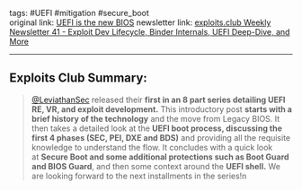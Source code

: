 tags: #UEFI #mitigation #secure_boot  
original link:  [UEFI is the new BIOS](https://www.leviathansecurity.com/blog/uefi-is-the-new-bios?ref=blog.exploits.club)
newsletter link: [exploits.club Weekly Newsletter 41 - Exploit Dev Lifecycle, Binder Internals, UEFI Deep-Dive, and More](https://blog.exploits.club/exploits-club-weekly-newsletter-41-exploit-dev-lifecycle-binder-internals-uefi-deep-dive-and-more/)

---
## Exploits Club Summary:
> [@LeviathanSec](https://x.com/leviathansec?ref=blog.exploits.club) released their **first in an 8 part series detailing UEFI RE, VR, and exploit development.** This introductory post **starts with a brief history of the technology** and the move from Legacy BIOS. It then takes a detailed look at the **UEFI boot process, discussing the first 4 phases (SEC, PEI, DXE and BDS)** and providing all the requisite knowledge to understand the flow. It concludes with a quick look at **Secure Boot and some additional protections such as Boot Guard and BIOS Guard**, and then some context around the **UEFI shell.** We are looking forward to the next installments in the series!n